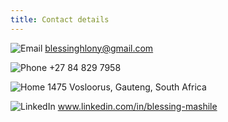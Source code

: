 ```yaml
---
title: Contact details
---
```


![Email](@/assets/mail_2.svg) blessinghlony@gmail.com

![Phone](@/assets/phone_2.svg) +27 84 829 7958

![Home](@/assets/home_2.svg) 1475 Vosloorus, Gauteng, South Africa

![LinkedIn](@/assets/linkedin_icon.svg) www.linkedin.com/in/blessing-mashile
